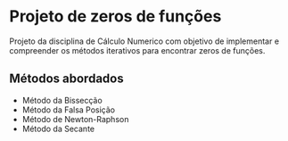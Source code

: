 # Projeto de zeros de funções
Projeto da disciplina de Cálculo Numerico com objetivo de implementar e 
compreender os métodos iterativos para encontrar zeros de funções.

## Métodos abordados
- Método da Bissecção
- Método da Falsa Posição
- Método de Newton-Raphson
- Método da Secante

